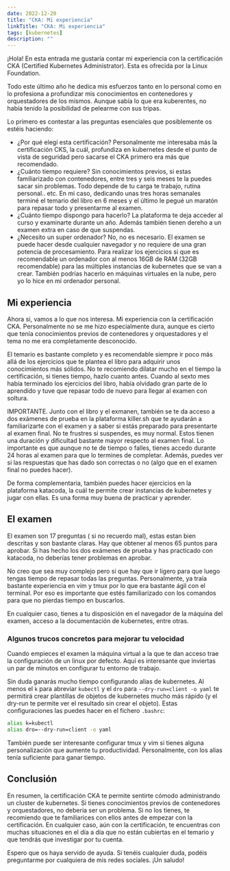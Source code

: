```yaml
---
date: 2022-12-20
title: "CKA: Mi experiencia"
linkTitle: "CKA: Mi experiencia"
tags: [kubernetes]
description: ""
---
```


¡Hola! En esta entrada me gustaría contar mi experiencia con la certificación CKA (Certified Kubernetes Administrator). Esta es ofrecida por la Linux Foundation.

Todo este último año he dedica mis esfuerzos tanto en lo personal como en lo profesiona a profundizar mis conocimientos en contenedores y orquestadores de los mismos. Aunque sabía lo que era kuberentes, no había tenido la posibilidad de pelearme con sus tripas.

Lo primero es contestar a las preguntas esenciales que posiblemente os estéis haciendo: 
* ¿Por qué elegí esta certificación? Personalmente me interesaba más la certificación CKS, la cuál, profundiza en kubernetes desde el punto de vista de seguridad pero sacarse el CKA primero era más que recomendado.
* ¿Cuánto tiempo requiere? Sin conocimientos previos, si estas familiarizado con contenedores, entre tres y seis meses te la puedes sacar sin problemas. Todo depende de tu carga te trabajo, rutina personal.. etc. En mi caso, dedicando unas tres horas semanales terminé el temario del libro en 6 meses y el último le pegué un maratón para repasar todo y presentarme al examen. 
* ¿Cuánto tiempo dispongo para hacerlo? La plataforma te deja acceder al curso y examinarte durante un año. Además también tienen dereho a un examen extra en caso de que suspendas.
* ¿Necesito un super ordenador? No, no es necesario. El examen se puede hacer desde cualquier navegador y no requiere de una gran potencia de procesamiento. Para realizar los ejercicios si que es recomendable un ordenador con al menos 16GB de RAM (32GB recomendable) para las múltiples instancias de kubernetes que se van a crear. También podrías hacerlo en máquinas virtuales en la nube, pero yo lo hice en mi ordenador personal.


## Mi experiencia
Ahora si, vamos a lo que nos interesa. Mi experiencia con la certificación CKA. Personalmente no se me hizo especialmente dura, aunque es cierto que tenía conocimientos previos de contenedores y orquestadores y el tema no me era completamente desconocido.

El temario es bastante completo y es recomendable siempre ir poco más allá de los ejercicios que te plantea el libro para adquirir unos conocimientos más sólidos. No te recomiendo dilatar mucho en el tiempo la certificación, si tienes tiempo, hazlo cuanto antes. Cuando al sexto mes había terminado los ejercicios del libro, había olvidado gran parte de lo aprendido y tuve que repasar todo de nuevo para llegar al examen con soltura.

IMPORTANTE. Junto con el libro y el exmanen, también se te da acceso a dos exámenes de prueba en la plataforma killer.sh que te ayudarán a familiarizarte con el examen y a saber si estás preparado para presentarte al examen final. No te frustres si suspendes, es muy normal. Estos tienen una duración y dificultad bastante mayor respecto al examen final. Lo importante es que aunque no te de tiempo o falles, tienes accedo durante 24 horas al examen para que lo termines de completar. Además, puedes ver si las respuestas que has dado son correctas o no (algo que en el examen final no puedes hacer).

De forma complementaria, también puedes hacer ejercicios en la plataforma katacoda, la cuál te permite crear instancias de kubernetes y jugar con ellas. Es una forma muy buena de practicar y aprender.

## El examen
El examen son 17 preguntas ( si no recuerdo mal), estas estan bien descritas y son bastante claras. Hay que obtener al menos 65 puntos para aprobar. Si has hecho los dos exámenes de prueba y has practicado con katacoda, no deberías tener problemas en aprobar.

No creo que sea muy complejo pero si que hay que ir ligero para que luego tengas tiempo de repasar todas las preguntas. Personalmente, ya traía bastante experiencia en vim y tmux por lo que era bastante ágil con el terminal. Por eso es importante que estés familiarizado con los comandos para que no pierdas tiempo en buscarlos.

En cualquier caso, tienes a tu disposición en el navegador de la máquina del examen, acceso a la documentación de kubernetes, entre otras.

### Algunos trucos concretos para mejorar tu velocidad
Cuando empieces el examen la máquina virtual a la que te dan acceso trae la configuración de un linux por defecto. Aquí es interesante que inviertas un par de minutos en configurar tu entorno de trabajo. 

Sin duda ganarás mucho tiempo configurando alias de kubernetes. Al menos el `k` para abreviar `kubectl` y el `dro` para `--dry-run=client -o yaml` te permitirá crear plantillas de objetos de kubernetes mucho más rápido (y el dry-run te permite ver el resultado sin crear el objeto). Estas configuraciones las puedes hacer en el fichero `.bashrc`:
``` bash
alias k=kubectl
alias dro=--dry-run=client -o yaml
```

También puede ser interesante configurar tmux y vim si tienes alguna personalización que aumente tu productividad. Personalmente, con los alias tenía suficiente para ganar tiempo.


## Conclusión
En resumen, la certificación CKA te permite sentirte cómodo administrando un cluster de kubernetes. Si tienes conocimientos previos de contenedores y orquestadores, no debería ser un problema. Si no los tienes, te recomiendo que te familiarices con ellos antes de empezar con la certificación. En cualquier caso, aún con la certificación, te encuentras con muchas situaciones en el día a día que no están cubiertas en el temario y que tendrás que investigar por tu cuenta.

Espero que os haya servido de ayuda. Si tenéis cualquier duda, podéis preguntarme por cualquiera de mis redes sociales. ¡Un saludo!


